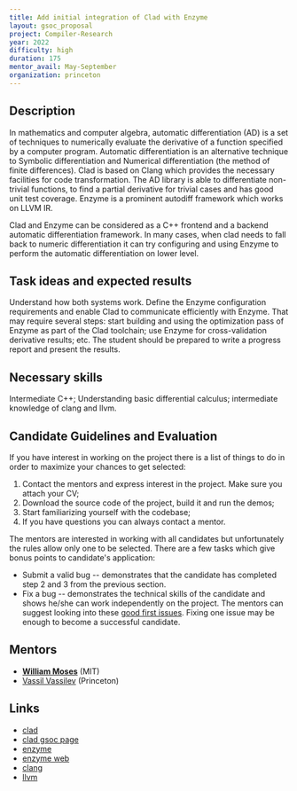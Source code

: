 ```yaml
---
title: Add initial integration of Clad with Enzyme
layout: gsoc_proposal
project: Compiler-Research
year: 2022
difficulty: high
duration: 175
mentor_avail: May-September
organization: princeton
---
```


## Description

In mathematics and computer algebra, automatic differentiation (AD) is a set of
techniques to numerically evaluate the derivative of a function specified by a
computer program. Automatic differentiation is an alternative technique to
Symbolic differentiation and Numerical differentiation (the method of finite
differences). Clad is based on Clang which provides the necessary facilities for
code transformation. The AD library is able to differentiate non-trivial
functions, to find a partial derivative for trivial cases and has good unit test
coverage. Enzyme is a prominent autodiff framework which works on LLVM IR. 

Clad and Enzyme can be considered as a C++ frontend and a backend automatic
differentiation framework. In many cases, when clad needs to fall back to
numeric differentiation it can try configuring and using Enzyme to perform the
automatic differentiation on lower level.


## Task ideas and expected results

Understand how both systems work. Define the Enzyme configuration requirements
and enable Clad to communicate efficiently with Enzyme. That may require several
steps: start building and using the optimization pass of Enzyme as part of the
Clad toolchain; use Enzyme for cross-validation derivative results; etc. The
student should be prepared to write a progress report and present the results.

## Necessary skills

Intermediate C++; Understanding basic differential calculus; intermediate
knowledge of clang and llvm.

## Candidate Guidelines and Evaluation

If you have interest in working on the project there is a list of things to do
in order to maximize your chances to get selected:

1. Contact the mentors and express interest in the project. Make sure you attach
   your CV;
2. Download the source code of the project, build it and run the demos;
3. Start familiarizing yourself with the codebase;
4. If you have questions you can always contact a mentor.

The mentors are interested in working with all candidates but unfortunately the
rules allow only one to be selected. There are a few tasks which give bonus
points to candidate's application:
 * Submit a valid bug -- demonstrates that the candidate has completed step 2
   and 3 from the previous section.
 * Fix a bug -- demonstrates the technical skills of the candidate and shows
   he/she can work independently on the project. The mentors can suggest looking
   into these [good first issues](https://github.com/vgvassilev/clad/labels/good%20first%20issue).
   Fixing one issue may be enough to become a successful candidate.

## Mentors
  * **[William Moses](mailto:wmoses@mit.edu)** (MIT)
  * [Vassil Vassilev](mailto:vvasilev@cern.ch) (Princeton)

## Links
  * [clad](https://github.com/vgvassilev/clad)
  * [clad gsoc page](https://github.com/vgvassilev/clad/wiki/GSoC-2022)
  * [enzyme](https://github.com/EnzymeAD/Enzyme)
  * [enzyme web](https://enzyme.mit.edu)
  * [clang](http://clang.llvm.org/)
  * [llvm](http://llvm.org/)
